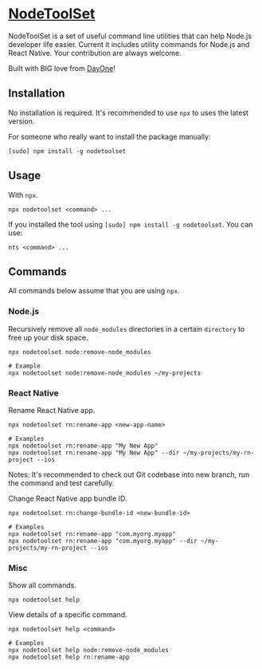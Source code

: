 # [NodeToolSet](https://reactjs.org/)

NodeToolSet is a set of useful command line utilities that can help Node.js developer
life easier. Current it includes utility commands for Node.js and React Native. Your contribution are always welcome.

Built with BIG love from [DayOne](https://dayoneteams.com)!

## Installation
No installation is required. It's recommended to use `npx` to uses the latest version.

For someone who really want to install the package manually:
```
[sudo] npm install -g nodetoolset
```

## Usage
With `npx`.
```
npx nodetoolset <command> ...
```
If you installed the tool using `[sudo] npm install -g nodetoolset`. You can use:
```
nts <command> ...
```

## Commands
All commands below assume that you are using `npx`.

### Node.js
Recursively remove all `node_modules` directories in a certain `directory`
to free up your disk space.
```
npx nodetoolset node:remove-node_modules

# Example
npx nodetoolset node:remove-node_modules ~/my-projects
```

### React Native
Rename React Native app.
```
npx nodetoolset rn:rename-app <new-app-name>

# Examples
npx nodetoolset rn:rename-app "My New App"
npx nodetoolset rn:rename-app "My New App" --dir ~/my-projects/my-rn-project --ios
```
Notes: It's recommended to check out Git codebase into new branch, run the command and test carefully.

Change React Native app bundle ID.
```
npx nodetoolset rn:change-bundle-id <new-bundle-id>

# Examples
npx nodetoolset rn:rename-app "com.myorg.myapp"
npx nodetoolset rn:rename-app "com.myorg.myapp" --dir ~/my-projects/my-rn-project --ios
```

### Misc
Show all commands.
```
npx nodetoolset help
```

View details of a specific command.
```
npx nodetoolset help <command>

# Examples
npx nodetoolset help node:remove-node_modules
npx nodetoolset help rn:rename-app
```
